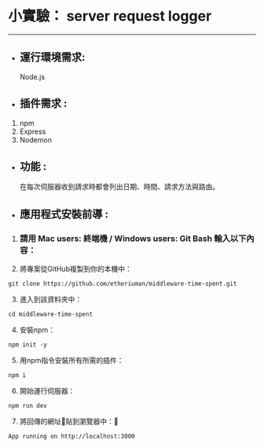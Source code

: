 # 小實驗： server request logger
  
---
- ## 運行環境需求:
  Node.js

- ## 插件需求 :
1. npm
2. Express
3. Nodemon

- ## 功能 :
  在每次伺服器收到請求時都會列出日期、時間、請求方法與路由。

- ## 應用程式安裝前導 :
1. ### 請用 Mac users: 終端機 / Windows users: Git Bash 輸入以下內容：

2. 將專案從GitHub複製到你的本機中：
```
git clone https://github.com/etheriuman/middleware-time-spent.git
```
3. 進入到該資料夾中：
```
cd middleware-time-spent
```
4. 安裝npm：
```
npm init -y
```
5. 用npm指令安裝所有所需的插件：
```
npm i
```
6. 開始運行伺服器：
```
npm run dev
```
7. 將回傳的網址貼到瀏覽器中：
```
App running on http://localhost:3000
```